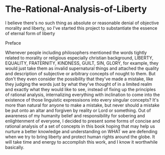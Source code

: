 # The-Rational-Analysis-of-Liberty
I believe there's no such thing as absolute or reasonable denial of objective morality and liberty, so I've started this project to substantiate the essence of eternal form of liberty

Preface

Whenever people including philosophers mentioned the words tightly related to morality or religious especially christian background, LIBERTY, EQUALITY, FRATERNITY, KINDNESS, GUILT, SIN, GLORY, for example, they would just take them as invalid supernatural things and attached the quality and description of subjective or arbitrary concepts of nought to them.
But don't they even consider the possibility that they've made a mistake, like they judging the words just by what they've thought of in a limited realm and exactly what they would like to see, instead of fixing up the principles of rational analysis, internalizing everything with inclination to come into the existence of those linguistic expressisons into every singular concepts?
It's more than natural for anyone to make a mistake, but never should a mistake be put onto an altar and forgiven by reality or Lord or something. Out of awareness of my humanity belief and responsibility for sobering and enlightenment of everyone, I decided to present some forms of concise and rational analysis of a set of concepts in this book hoping that may help us nurture a better knowledge and understanding on WHAT we are defending when we try to bring liberty and protect human rights around the globe.
It will take time and energy to accomplish this work, and I know it worthwhile basically.
